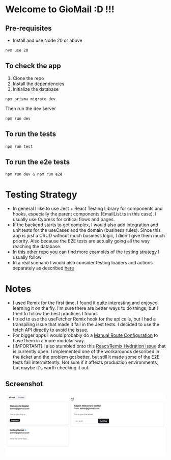 # Welcome to GioMail :D !!!

## Pre-requisites

* Install and use Node 20 or above
```
nvm use 20
```

## To check the app

1. Clone the repo
2. Install the dependencies
3. Initialize the database

```shellscript
npx prisma migrate dev
```

Then run the dev server
```shellscript
npm run dev
```

## To run the tests

```shellscript
npm run test
```

## To run the e2e tests

```shellscript
npm run dev & npm run e2e
```


# Testing Strategy
- In general I like to use Jest + React Testing Library for components and hooks, especially the parent components (EmailList.ts in this case). I usually use Cypress for critical flows and pages.
- If the backend starts to get complex, I would also add integration and unit tests for the useCases and the domain (business rules).
Since this app is just a CRUD without much business logic, I didn't give them much priority. Also because the E2E tests are actually going all the way reaching the database.
- In [this other repo](https://github.com/gsayas/example-node-backend/blob/main/src/test/payForJobUseCase.test.js) you can find more examples of the testing strategy I usually follow
- In a real scenario I would also consider testing loaders and actions separately as described [here](https://sergiodxa.com/tutorials/test-remix-loaders-and-actions)


# Notes
- I used Remix for the first time, I found it quite interesting and enjoyed learning it on the fly. I'm sure there are better ways to do things, but I tried to follow the best practices I found.
- I tried to use the useFetcher Remix hook for the api calls, but I had a transpiling issue that made it fail in the Jest tests. I decided to use the fetch API directly to avoid the issue.
- For bigger apps I would probably do a [Manual Route Configuration](https://remix.run/docs/fr/main/discussion/routes#manual-route-configuration) to have them in a more modular way.
- [IMPORTANT] I also stumbled onto this [React/Remix Hydration issue](https://github.com/remix-run/remix/issues/4822) that is currently open. I implemented one of the workarounds described in the ticket and the problem got better, but still it made some of the E2E tests fail intermittently. Not sure if it affects production environments, but maybe it's worth checking it out. 

## Screenshot

![img.png](img.png)